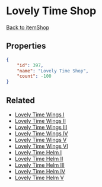 # Lovely Time Shop

<no description available>

[Back to itemShop](../item-shops.md)

## Properties

```json
{
    "id": 397,
    "name": "Lovely Time Shop",
    "count": -100
}
```

## Related

- [Lovely Time Wings I](../items/11542-lovely-time-wings-i.md)
- [Lovely Time Wings II](../items/11543-lovely-time-wings-ii.md)
- [Lovely Time Wings III](../items/11544-lovely-time-wings-iii.md)
- [Lovely Time Wings IV](../items/11545-lovely-time-wings-iv.md)
- [Lovely Time Wings V](../items/11546-lovely-time-wings-v.md)
- [Lovely Time Wings VI](../items/11547-lovely-time-wings-vi.md)
- [Lovely Time Helm I](../items/11548-lovely-time-helm-i.md)
- [Lovely Time Helm II](../items/11549-lovely-time-helm-ii.md)
- [Lovely Time Helm III](../items/11550-lovely-time-helm-iii.md)
- [Lovely Time Helm IV](../items/11551-lovely-time-helm-iv.md)
- [Lovely Time Helm V](../items/11552-lovely-time-helm-v.md)

